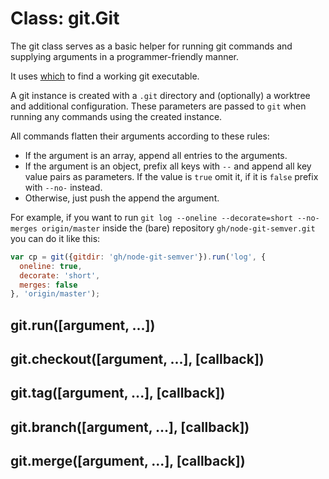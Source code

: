 # Class: git.Git

The git class serves as a basic helper for running git commands and supplying
arguments in a programmer-friendly manner.

It uses [which](https://www.npmjs.org/package/which) to find a working git
executable.

A git instance is created with a `.git` directory and (optionally) a worktree
and additional configuration. These parameters are passed to `git` when
running any commands using the created instance.

All commands flatten their arguments according to these rules:

- If the argument is an array, append all entries to the arguments.
- If the argument is an object, prefix all keys with `--` and append all
  key value pairs as parameters. If the value is `true` omit it, if it
  is `false` prefix with `--no-` instead.
- Otherwise, just push the append the argument.

For example, if you want to run
`git log --oneline --decorate=short --no-merges origin/master` inside the
(bare) repository `gh/node-git-semver.git` you can do it like this:

```javascript
var cp = git({gitdir: 'gh/node-git-semver'}).run('log', {
  oneline: true,
  decorate: 'short',
  merges: false
}, 'origin/master');
```

## git.run([argument, ...])

## git.checkout([argument, ...], [callback])

## git.tag([argument, ...], [callback])

## git.branch([argument, ...], [callback])

## git.merge([argument, ...], [callback])

